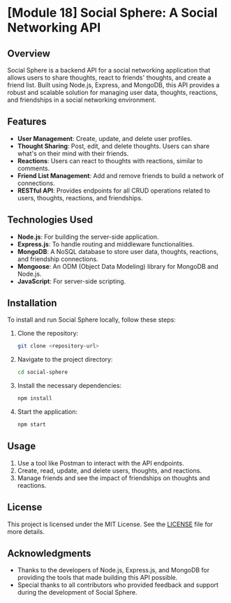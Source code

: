 
# [Module 18] Social Sphere: A Social Networking API

## Overview

Social Sphere is a backend API for a social networking application that allows users to share thoughts, react to friends' thoughts, and create a friend list. Built using Node.js, Express, and MongoDB, this API provides a robust and scalable solution for managing user data, thoughts, reactions, and friendships in a social networking environment.

## Features

- **User Management**: Create, update, and delete user profiles.
- **Thought Sharing**: Post, edit, and delete thoughts. Users can share what's on their mind with their friends.
- **Reactions**: Users can react to thoughts with reactions, similar to comments.
- **Friend List Management**: Add and remove friends to build a network of connections.
- **RESTful API**: Provides endpoints for all CRUD operations related to users, thoughts, reactions, and friendships.

## Technologies Used

- **Node.js**: For building the server-side application.
- **Express.js**: To handle routing and middleware functionalities.
- **MongoDB**: A NoSQL database to store user data, thoughts, reactions, and friendship connections.
- **Mongoose**: An ODM (Object Data Modeling) library for MongoDB and Node.js.
- **JavaScript**: For server-side scripting.

## Installation

To install and run Social Sphere locally, follow these steps:

1. Clone the repository:
   ```bash
   git clone <repository-url>
   ```
2. Navigate to the project directory:
   ```bash
   cd social-sphere
   ```
3. Install the necessary dependencies:
   ```bash
   npm install
   ```
4. Start the application:
   ```bash
   npm start
   ```

## Usage

1. Use a tool like Postman to interact with the API endpoints.
2. Create, read, update, and delete users, thoughts, and reactions.
3. Manage friends and see the impact of friendships on thoughts and reactions.

## License

This project is licensed under the MIT License. See the [LICENSE](LICENSE) file for more details.

## Acknowledgments

- Thanks to the developers of Node.js, Express.js, and MongoDB for providing the tools that made building this API possible.
- Special thanks to all contributors who provided feedback and support during the development of Social Sphere.
